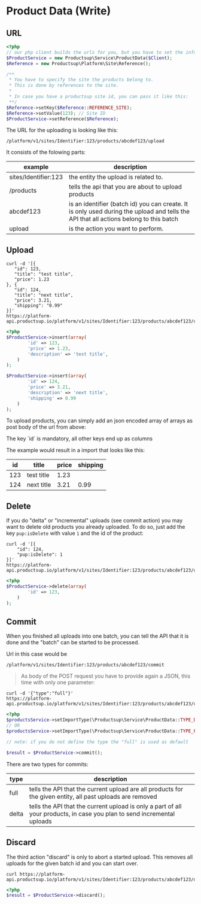 # Product Data (Write)
## URL
```php
<?php
// our php client builds the urls for you, but you have to set the infos to the classes:
$ProductService = new Productsup\Service\ProductData($Client);
$Reference = new Productsup\Platform\Site\Reference();

/**
 * You have to specify the site the products belong to.
 * This is done by references to the site.
 *
 * In case you have a productsup site id, you can pass it like this:
 **/
$Reference->setKey($Reference::REFERENCE_SITE);
$Reference->setValue(123); // Site ID
$ProductService->setReference($Reference);

```
The URL for the uploading is looking like this:

`/platform/v1/sites/Identifier:123/products/abcdef123/upload`

It consists of the folowing parts:

example | description
------- | -----------
sites/Identifier:123 | the entity the upload is related to.
/products | tells the api that you are about to upload products
abcdef123 | is an identifier (batch id) you can create. It is only used during the upload and tells the API that all actions belong to this batch
upload | is the action you want to perform.



## Upload

```shell
curl -d '[{
   "id": 123,
   "title": "test title",
   "price": 1.23
}, {
   "id": 124,
   "title": "next title",
   "price": 3.21,
   "shipping": "0.99"
}]'
https://platform-api.productsup.io/platform/v1/sites/Identifier:123/products/abcdef123/upload
```

```php
<?php
$ProductService->insert(array(
        'id' => 123,
        'price' => 1.23,
        'description' => 'test title',
    )
);

$ProductService->insert(array(
        'id' => 124,
        'price' => 3.21,
        'description' => 'next title',
        'shipping' => 0.99
    )
);
```
To upload products, you can simply add an json encoded array of arrays as post body of the url from above:
<aside class="notice">The key `id` is mandatory, all other keys end up as columns</aside>


The example would result in a import that looks like this:


id | title | price | shipping
-------------- | -------------- | -------------- | ----------
123 |test title | 1.23
124 | next title | 3.21 | 0.99

## Delete
If you do "delta" or "incremental" uploads (see commit action) you may want to delete old products you already uploaded. To do so, just add the key ```pup:isDelete``` with value ```1``` and the id of the product:

```shell
curl -d '[{
    "id": 124,
    "pup:isDelete": 1
}]'
https://platform-api.productsup.io/platform/v1/sites/Identifier:123/products/abcdef123/upload
```

```php
<?php
$ProductService->delete(array(
        'id' => 123,
    )
);
```


## Commit
When you finished all uploads into one batch, you can tell the API that it is done and the "batch" can be started to be processed.

Url in this case would be
 
 `/platform/v1/sites/Identifier:123/products/abcdef123/commit`

> As body of the POST request you have to provide again a JSON, this time with only one parameter:

```shell
curl -d '{"type":"full"}'
https://platform-api.productsup.io/platform/v1/sites/Identifier:123/products/abcdef123/upload
```

```php
<?php
$productsService->setImportType(\Productsup\Service\ProductData::TYPE_DELTA);
// OR
$productsService->setImportType(\Productsup\Service\ProductData::TYPE_FULL);

// note: if you do not define the type the "full" is used as default

$result = $ProductService->commit();
```

There are two types for commits:


type | description
---- | -----------
full | tells the API that the current upload are all products for the given entity, all past uploads are removed
delta | tells the API that the current upload is only a part of all your products, in case you plan to send incremental uploads

## Discard
The third action "discard" is only to abort a started upload. This removes all uploads for the given batch id and you can start over.

```shell
curl https://platform-api.productsup.io/platform/v1/sites/Identifier:123/products/abcdef123/discard
```

```php
<?php
$result = $ProductService->discard();
```